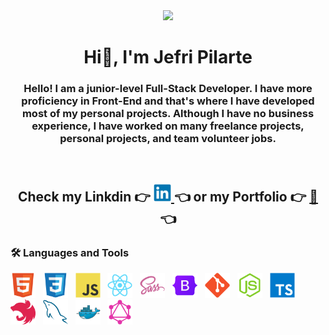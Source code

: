 <div id="header" align="center">
  <img src="https://media.giphy.com/media/scZPhLqaVOM1qG4lT9/giphy.gif" width="200" />
  <h1 align="center">Hi👋, I'm Jefri Pilarte</h1>
  <h3 align="center">Hello! I am a junior-level Full-Stack Developer. I have more proficiency in Front-End and that's where I have           developed most of my personal projects. Although I have no business experience, I have worked on many freelance projects, personal         projects, and team volunteer jobs.</h3>
</div>

<br>

<div id="badges" align="center">
  <h2> Check my Linkdin 👉
    <a href="https://www.linkedin.com/in/jefri-pilarte-0a9522235/" target="_blank">
      <img src="https://github.com/devicons/devicon/blob/master/icons/linkedin/linkedin-original.svg" alt="Linkln" width="28" />
    </a>
    👈 or my Portfolio 👉 <a href="https://www.linkedin.com/in/jefri-pilarte-0a9522235/" target="_blank">📁</a> 👈
  </h2>
</div>

<div align="left">
  <h3> 🛠️ Languages and Tools </h3>
  <div>
    <img src="https://github.com/devicons/devicon/blob/master/icons/html5/html5-original.svg" title="HTML5" width="40" height="40" /> &nbsp;
    <img src="https://github.com/devicons/devicon/blob/master/icons/css3/css3-original.svg" title="CSS3" width="40" height="40" /> &nbsp;
    <img src="https://github.com/devicons/devicon/blob/master/icons/javascript/javascript-original.svg" title="JavaScript" width="40" height="40" /> &nbsp;
    <img src="https://github.com/devicons/devicon/blob/master/icons/react/react-original.svg" title="ReactJS" width="40" height="40" /> &nbsp;
    <img src="https://github.com/devicons/devicon/blob/master/icons/sass/sass-original.svg" title="SASS" width="40" height="40" /> &nbsp;
    <img src="https://github.com/devicons/devicon/blob/master/icons/bootstrap/bootstrap-original.svg" title="BootsTrap" width="40" height="40" /> &nbsp;
    <img src="https://github.com/devicons/devicon/blob/master/icons/git/git-original.svg" title="Git" width="40" height="40" /> &nbsp;
    <img src="https://github.com/devicons/devicon/blob/master/icons/nodejs/nodejs-original.svg" title="Node" width="40" height="40" /> &nbsp;
    <img src="https://github.com/devicons/devicon/blob/master/icons/typescript/typescript-original.svg" title="TypeScript" width="40" height="40" /> &nbsp;
    <img src="https://github.com/devicons/devicon/blob/master/icons/nestjs/nestjs-plain.svg" title="NestJS" width="40" height="40" /> &nbsp;
    <img src="https://github.com/devicons/devicon/blob/master/icons/mysql/mysql-original.svg" title="MySQL" width="40" height="40" /> &nbsp;
    <img src="https://github.com/devicons/devicon/blob/master/icons/docker/docker-original.svg" title="Docker" width="40" height="40" /> &nbsp;
    <img src="https://github.com/devicons/devicon/blob/master/icons/graphql/graphql-plain.svg" title="GraphQL" width="40" height="40" /> &nbsp;

  </div>
</div>
